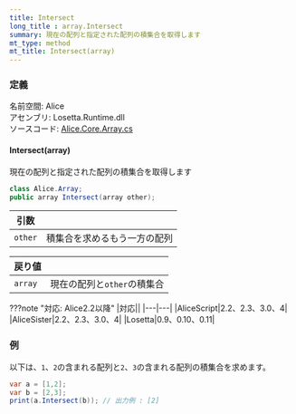 ```yaml
---
title: Intersect
long_title : array.Intersect
summary: 現在の配列と指定された配列の積集合を取得します
mt_type: method
mt_title: Intersect(array)
---
```


### 定義
名前空間: Alice<br/>
アセンブリ: Losetta.Runtime.dll<br/>
ソースコード: [Alice.Core.Array.cs](https://github.com/WSOFT-Project/Losetta/blob/master/Losetta.Runtime/Core/Extension/Alice.Core.Array.cs)

#### Intersect(array)

現在の配列と指定された配列の積集合を取得します

```cs title="AliceScript"
class Alice.Array;
public array Intersect(array other);
```

|引数| |
|-|-|
|`other`|積集合を求めるもう一方の配列|

|戻り値| |
|-|-|
|`array`|現在の配列と`other`の積集合|

???note "対応: Alice2.2以降"
    |対応||
    |---|---|
    |AliceScript|2.2、2.3、3.0、4|
    |AliceSister|2.2、2.3、3.0、4|
    |Losetta|0.9、0.10、0.11|

### 例
以下は、`1`、`2`の含まれる配列と`2`、`3`の含まれる配列の積集合を求めます。

```cs title="AliceScript"
var a = [1,2];
var b = [2,3];
print(a.Intersect(b)); // 出力例 : [2]
```